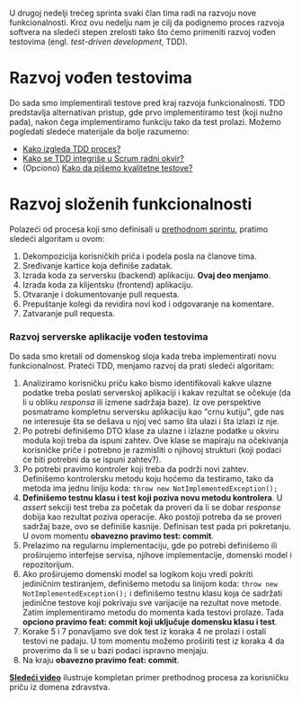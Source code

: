U drugoj nedelji trećeg sprinta svaki član tima radi na razvoju nove funkcionalnosti. Kroz ovu nedelju nam je cilj da podignemo proces razvoja softvera na sledeći stepen zrelosti tako što ćemo primeniti razvoj vođen testovima (engl. _test-driven development_, TDD).

# Razvoj vođen testovima
Do sada smo implementirali testove pred kraj razvoja funkcionalnosti. TDD predstavlja alternativan pristup, gde prvo implementiramo test (koji nužno pada), nakon čega implementiramo funkciju tako da test prolazi. Možemo pogledati sledeće materijale da bolje razumemo:

- [Kako izgleda TDD proces?](https://youtu.be/fuRJA-0wbjo)
- [Kako se TDD integriše u Scrum radni okvir?](https://youtu.be/giztcCGWkTQ)
- (Opciono) [Kako da pišemo kvalitetne testove?](https://www.youtube.com/watch?v=8JlYqN1dhHw&list=PLWTyGVhcibjYJYZZwX2VPt_-ycRBA0U7R)

# Razvoj složenih funkcionalnosti
Polazeći od procesa koji smo definisali u [prethodnom sprintu](https://github.com/psw-ftn/supportive-information/tree/master/s2/w1-w2), pratimo sledeći algoritam u ovom:

1. Dekompozicija korisničkih priča i podela posla na članove tima.
2. Sređivanje kartice koja definiše zadatak.
3. Izrada koda za serversku (backend) aplikaciju. **Ovaj deo menjamo**.
4. Izrada koda za klijentsku (frontend) aplikaciju.
5. Otvaranje i dokumentovanje pull requesta.
6. Prepuštanje kolegi da revidira novi kod i odgovaranje na komentare.
7. Zatvaranje pull requesta.

### Razvoj serverske aplikacije vođen testovima
Do sada smo kretali od domenskog sloja kada treba implementirati novu funkcionalnost. Prateći TDD, menjamo razvoj da prati sledeći algoritam:

1. Analiziramo korisničku priču kako bismo identifikovali kakve ulazne podatke treba poslati serverskoj aplikaciji i kakav rezultat se očekuje (da li u obliku _responsa_ ili izmene sadržaja baze). Iz ove perspektive posmatramo kompletnu serversku aplikaciju kao "crnu kutiju", gde nas ne interesuje šta se dešava u njoj već samo šta ulazi i šta izlazi iz nje.
2. Po potrebi definišemo DTO klase za ulazne i izlazne podatke u okviru modula koji treba da ispuni zahtev. Ove klase se mapiraju na očekivanja korisničke priče i potrebno je razmisliti o njihovoj strukturi (koji podaci će biti potrebni da se ispuni zahtev?).
3. Po potrebi pravimo kontroler koji treba da podrži novi zahtev. Definišemo kontrolersku metodu koju hoćemo da testiramo, tako da metoda ima jednu liniju koda: `throw new NotImplementedException();`
4. **Definišemo testnu klasu i test koji poziva novu metodu kontrolera**. U _assert_ sekciji test treba za početak da proveri da li se dobar _response_ dobija kao rezultat poziva operacije. Ako postoji potreba da se proveri sadržaj baze, ovo se definiše kasnije. Definisan test pada pri pokretanju. U ovom momentu **obavezno pravimo test: commit**.
5. Prelazimo na regularnu implementaciju, gde po potrebi definišemo ili proširujemo interfejse servisa, njihove implementacije, domenski model i repozitorijum.
6. Ako proširujemo domenski model sa logikom koju vredi pokriti jediničnim testiranjem, definišemo metodu sa linijom koda: `throw new NotImplementedException();` i definišemo testnu klasu koja će sadržati jedinične testove koji pokrivaju sve varijacije na rezultat nove metode. Zatim implementiramo metodu do momenta kada testovi prolaze. Tada **opciono pravimo feat: commit koji uključuje domensku klasu i test**.
7. Korake 5 i 7 ponavljamo sve dok test iz koraka 4 ne prolazi i ostali testovi ne padaju. U tom momentu možemo proširiti test iz koraka 4 da proverimo da li se u bazi podaci ispravno menjaju.
8. Na kraju **obavezno pravimo feat: commit**.

**[Sledeći video](https://www.youtube.com/watch?v=4qXWSWx4Ap0)** ilustruje kompletan primer prethodnog procesa za korisničku priču iz domena zdravstva.
